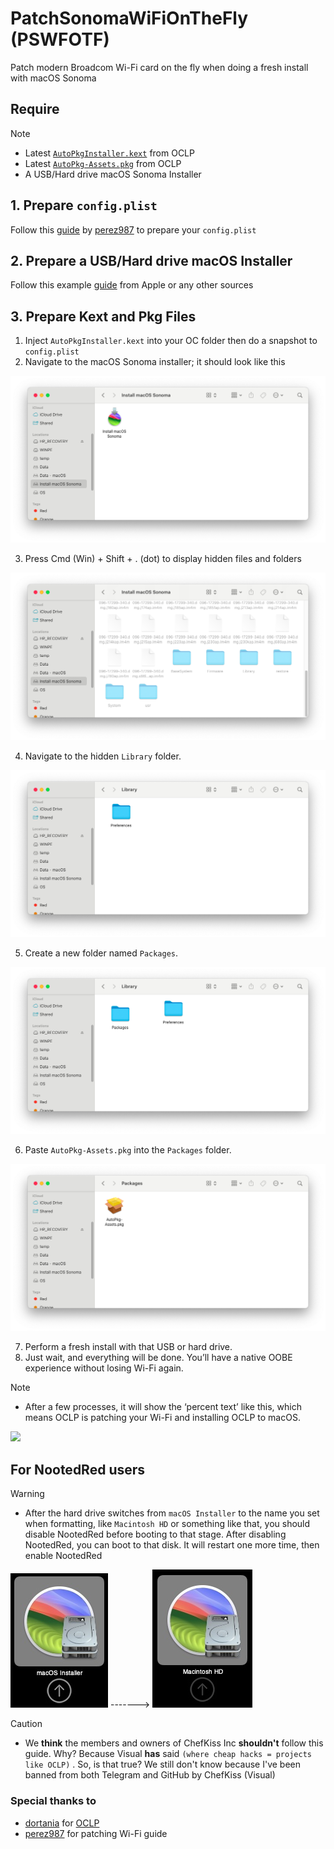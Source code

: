 # PatchSonomaWiFiOnTheFly (PSWFOTF)
Patch modern Broadcom Wi-Fi card on the fly when doing a fresh install with macOS Sonoma

## Require

> [!NOTE]
> - Latest [`AutoPkgInstaller.kext`](https://github.com/dortania/OpenCore-Legacy-Patcher/blob/main/payloads/Kexts/Acidanthera/) from OCLP
> - Latest [`AutoPkg-Assets.pkg`](https://github.com/dortania/OpenCore-Legacy-Patcher/releases/latest/download/AutoPkg-Assets.pkg) from OCLP
> - A USB/Hard drive macOS Sonoma Installer

## 1. Prepare `config.plist`
Follow this [guide](https://github.com/perez987/Broadcom-wifi-back-on-macOS-Sonoma-by-OCLP) by [perez987](https://github.com/perez987) to prepare your `config.plist`
## 2. Prepare a USB/Hard drive macOS Installer
Follow this example [guide](https://support.apple.com/en-vn/101578) from Apple or any other sources

## 3. Prepare Kext and Pkg Files

1. Inject `AutoPkgInstaller.kext` into your OC folder then do a snapshot to `config.plist`
2. Navigate to the macOS Sonoma installer; it should look like this

<img src="Img/1.png">

3. Press Cmd (Win) + Shift + . (dot) to display hidden files and folders

<img src="Img/2.png">

4. Navigate to the hidden `Library` folder.

<img src="Img/3.png">

5. Create a new folder named `Packages`.

<img src="Img/4.png">

6. Paste `AutoPkg-Assets.pkg` into the `Packages` folder.

<img src="Img/5.png">

7. Perform a fresh install with that USB or hard drive.
8. Just wait, and everything will be done. You’ll have a native OOBE experience without losing Wi-Fi again.

> [!NOTE]
> - After a few processes, it will show the ‘percent text’ like this, which means OCLP is patching your Wi-Fi and installing OCLP to macOS.
> <img src="Img/proof.png">
## For NootedRed users
> [!WARNING]
> - After the hard drive switches from `macOS Installer` to the name you set when formatting, like `Macintosh HD` or something like that, you should disable NootedRed before booting to that stage. After disabling NootedRed, you can boot to that disk. It will restart one more time, then enable NootedRed

<img src="Img/before.png"> -------> <img src="Img/after.png">

> [!CAUTION]
> - We **think** the members and owners of ChefKiss Inc **shouldn't** follow this guide. Why? Because Visual **has** said `(where cheap hacks = projects like OCLP)` . So, is that true? We still don't know because I've been banned from both Telegram and GitHub by ChefKiss (Visual)

### Special thanks to
- [dortania](https://github.com/dortania/) for [OCLP](https://github.com/dortania/OpenCore-Legacy-Patcher)
- [perez987](https://github.com/perez987) for patching Wi-Fi guide
